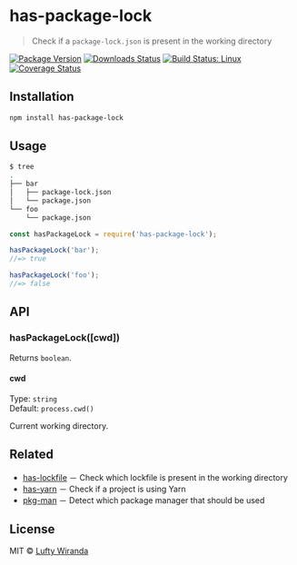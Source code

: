 # has-package-lock

> Check if a `package-lock.json` is present in the working directory

[![Package Version](https://img.shields.io/npm/v/has-package-lock.svg?style=flat-square)](https://www.npmjs.com/package/has-package-lock)
[![Downloads Status](https://img.shields.io/npm/dm/has-package-lock.svg?style=flat-square)](https://npm-stat.com/charts.html?package=has-package-lock&from=2016-04-01)
[![Build Status: Linux](https://img.shields.io/travis/luftywiranda13/has-package-lock/master.svg?style=flat-square)](https://travis-ci.org/luftywiranda13/has-package-lock)
[![Coverage Status](https://img.shields.io/codecov/c/github/luftywiranda13/has-package-lock/master.svg?style=flat-square)](https://codecov.io/gh/luftywiranda13/has-package-lock)

## Installation

```sh
npm install has-package-lock
```

## Usage

```sh
$ tree
.
├── bar
│   ├── package-lock.json
│   └── package.json
└── foo
    └── package.json
```

```js
const hasPackageLock = require('has-package-lock');

hasPackageLock('bar');
//=> true

hasPackageLock('foo');
//=> false
```

## API

### hasPackageLock([cwd])

Returns `boolean`.

#### cwd

Type: `string`<br />
Default: `process.cwd()`

Current working directory.

## Related

* [has-lockfile](https://github.com/luftywiranda13/has-lockfile) － Check which lockfile is present in the working directory
* [has-yarn](https://github.com/sindresorhus/has-yarn) － Check if a project is using Yarn
* [pkg-man](https://github.com/luftywiranda13/pkg-man) － Detect which package manager that should be used

## License

MIT &copy; [Lufty Wiranda](https://www.luftywiranda.com)
